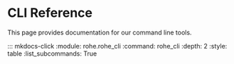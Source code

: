 # CLI Reference

This page provides documentation for our command line tools.

::: mkdocs-click
   :module: rohe.rohe_cli
   :command: rohe_cli
   :depth: 2
   :style: table 
   :list_subcommands: True
